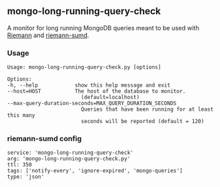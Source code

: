 ## mongo-long-running-query-check

A monitor for long running MongoDB queries
meant to be used with [Riemann](https://github.com/aphyr/riemann)
and [riemann-sumd](https://github.com/bmhatfield/riemann-sumd).

### Usage

    Usage: mongo-long-running-query-check.py [options]

    Options:
    -h, --help            show this help message and exit
    --host=HOST           The host of the database to monitor.
                            (default=localhost)
    --max-query-duration-seconds=MAX_QUERY_DURATION_SECONDS
                            Queries that have been running for at least this many
                            seconds will be reported (default = 120)


### riemann-sumd config

    service: 'mongo-long-running-query-check'
    arg: 'mongo-long-running-query-check.py'
    ttl: 350
    tags: ['notify-every', 'ignore-expired', 'mongo-queries']
    type: 'json'
